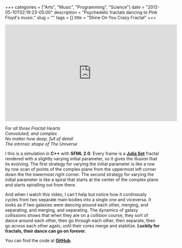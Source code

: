 +++
categories = ["Arts", "Music", "Programming", "Science"]
date = "2012-05-10T02:19:23-05:00"
description = "Psychedelic fractals dancing to Pink Floyd's music."
slug = ""
tags = []
title = "Shine On You Crazy Fractal"
+++

<iframe width="560" height="315" src="https://www.youtube.com/embed/-Lhw-qdXUis" frameborder="0" allowfullscreen></iframe>

*For all those Fractal Hearts*  
*Convoluted, and complex*  
*No matter how deep, full of detail*  
*The intrinsic shape of The Universe*  

I this is a simulation in **C++** with **SFML 2.0**. Every frame is a [**Julia Set**](https://en.wikipedia.org/wiki/Julia_set) fractal rendered with a slightly varying initial parameter, so it gives the illusion that its evolving. The first strategy for varying the initial parameter is like a row by row scan of points of the complex plane from the uppermost left corner down the the lowermost right corner. The second strategy for varying the initial parameter is like a spiral that starts at the center of the complex plane and starts spiralling out from there. 

And when I watch this video, I can't help but notice how it continously cycles from two separate main bodies into a single one and viceversa. It looks as if two galaxies were dancing around each other, merging, and separating, and merging, and separating. The dynamics of galaxy collissions shows that when they are on a collision course, they sort of dance around each other, then go through each other, then separate, then go across each other again, until their cores merge and stabilize. **Luckily for fractals, their dance can go on forever.**

You can find the code at [**GitHub**](https://github.com/Zubieta/Shine_On_You_Crazy_Fractal).
